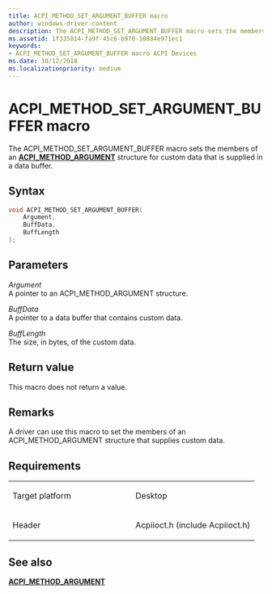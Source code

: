 ```yaml
---
title: ACPI_METHOD_SET_ARGUMENT_BUFFER macro
author: windows-driver-content
description: The ACPI_METHOD_SET_ARGUMENT_BUFFER macro sets the members of an ACPI_METHOD_ARGUMENT structure for custom data that is supplied in a data buffer.
ms.assetid: 1f335814-fa9f-45c6-b970-10884e971ec1
keywords: 
- ACPI_METHOD_SET_ARGUMENT_BUFFER macro ACPI Devices
ms.date: 10/12/2018
ms.localizationpriority: medium
---
```


# ACPI\_METHOD\_SET\_ARGUMENT\_BUFFER macro


The ACPI\_METHOD\_SET\_ARGUMENT\_BUFFER macro sets the members of an [**ACPI\_METHOD\_ARGUMENT**](https://msdn.microsoft.com/library/windows/hardware/ff536125) structure for custom data that is supplied in a data buffer.

Syntax
------

```cpp
void ACPI_METHOD_SET_ARGUMENT_BUFFER(
    Argument,
    BuffData,
    BuffLength
);
```

Parameters
----------

*Argument*   
A pointer to an ACPI\_METHOD\_ARGUMENT structure.

*BuffData*   
A pointer to a data buffer that contains custom data.

*BuffLength*   
The size, in bytes, of the custom data.

Return value
------------

This macro does not return a value.

Remarks
-------

A driver can use this macro to set the members of an ACPI\_METHOD\_ARGUMENT structure that supplies custom data.

Requirements
------------

<table>
<colgroup>
<col width="50%" />
<col width="50%" />
</colgroup>
<tbody>
<tr>
<td><p>Target platform</p></td>
<td>Desktop</td>
</tr>
<tr>
<td><p>Header</p></td>
<td>Acpiioct.h (include Acpiioct.h)</td>
</tr>
</tbody>
</table>

## See also


[**ACPI\_METHOD\_ARGUMENT**](https://msdn.microsoft.com/library/windows/hardware/ff536125) 
